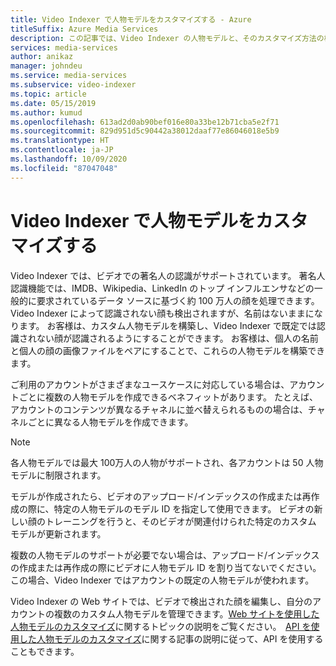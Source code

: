 ```yaml
---
title: Video Indexer で人物モデルをカスタマイズする - Azure
titleSuffix: Azure Media Services
description: この記事では、Video Indexer の人物モデルと、そのカスタマイズ方法の概要を示します。
services: media-services
author: anikaz
manager: johndeu
ms.service: media-services
ms.subservice: video-indexer
ms.topic: article
ms.date: 05/15/2019
ms.author: kumud
ms.openlocfilehash: 613ad2d0ab90bef016e80a33be12b71cba5e2f71
ms.sourcegitcommit: 829d951d5c90442a38012daaf77e86046018e5b9
ms.translationtype: HT
ms.contentlocale: ja-JP
ms.lasthandoff: 10/09/2020
ms.locfileid: "87047048"
---
```

# <a name="customize-a-person-model-in-video-indexer"></a>Video Indexer で人物モデルをカスタマイズする

Video Indexer では、ビデオでの著名人の認識がサポートされています。 著名人認識機能では、IMDB、Wikipedia、LinkedIn のトップ インフルエンサなどの一般的に要求されているデータ ソースに基づく約 100 万人の顔を処理できます。 Video Indexer によって認識されない顔も検出されますが、名前はないままになります。 お客様は、カスタム人物モデルを構築し、Video Indexer で既定では認識されない顔が認識されるようにすることができます。 お客様は、個人の名前と個人の顔の画像ファイルをペアにすることで、これらの人物モデルを構築できます。  

ご利用のアカウントがさまざまなユースケースに対応している場合は、アカウントごとに複数の人物モデルを作成できるベネフィットがあります。 たとえば、アカウントのコンテンツが異なるチャネルに並べ替えられるものの場合は、チャネルごとに異なる人物モデルを作成できます。 

> [!NOTE]
> 各人物モデルでは最大 100万人の人物がサポートされ、各アカウントは 50 人物モデルに制限されます。 

モデルが作成されたら、ビデオのアップロード/インデックスの作成または再作成の際に、特定の人物モデルのモデル ID を指定して使用できます。 ビデオの新しい顔のトレーニングを行うと、そのビデオが関連付けられた特定のカスタム モデルが更新されます。 

複数の人物モデルのサポートが必要でない場合は、アップロード/インデックスの作成または再作成の際にビデオに人物モデル ID を割り当てないでください。 この場合、Video Indexer ではアカウントの既定の人物モデルが使われます。 

Video Indexer の Web サイトでは、ビデオで検出された顔を編集し、自分のアカウントの複数のカスタム人物モデルを管理できます。[Web サイトを使用した人物モデルのカスタマイズ](customize-person-model-with-website.md)に関するトピックの説明をご覧ください。  [API を使用した人物モデルのカスタマイズ](customize-person-model-with-api.md)に関する記事の説明に従って、API を使用することもできます。
